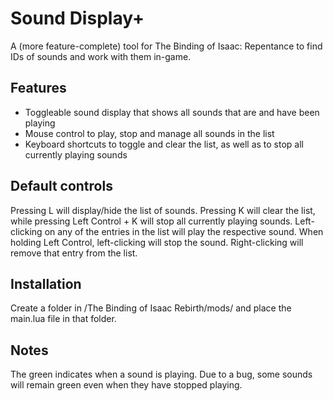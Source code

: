 # Sound Display+
A (more feature-complete) tool for The Binding of Isaac: Repentance to find IDs of sounds and work with them in-game. 

## Features
  - Toggleable sound display that shows all sounds that are and have been playing
  - Mouse control to play, stop and manage all sounds in the list
  - Keyboard shortcuts to toggle and clear the list, as well as to stop all currently playing sounds

## Default controls
Pressing L will display/hide the list of sounds.
Pressing K will clear the list, while pressing Left Control + K will stop all currently playing sounds.
Left-clicking on any of the entries in the list will play the respective sound. When holding Left Control, left-clicking will stop the sound.  Right-clicking will remove that entry from the list.

## Installation
Create a folder in /The Binding of Isaac Rebirth/mods/ and place the main.lua file in that folder.

## Notes
The green indicates when a sound is playing. Due to a bug, some sounds will remain green even when they have stopped playing. 
<!-- Thanks Nicalis -->
